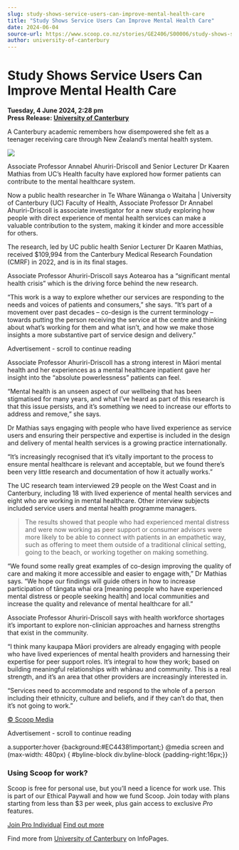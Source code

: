 ```yaml
---
slug: study-shows-service-users-can-improve-mental-health-care
title: "Study Shows Service Users Can Improve Mental Health Care"
date: 2024-06-04
source-url: https://www.scoop.co.nz/stories/GE2406/S00006/study-shows-service-users-can-improve-mental-health-care.htm
author: university-of-canterbury
---
```

Study Shows Service Users Can Improve Mental Health Care
========================================================

**Tuesday, 4 June 2024, 2:28 pm**  
**Press Release: [University of Canterbury](https://info.scoop.co.nz/University_of_Canterbury)**

A Canterbury academic remembers how disempowered she felt as a teenager receiving care through New Zealand’s mental health system.

![](https://img.scoop.co.nz/stories/images/2406/7kkzqqxdxhn_yo-7.jpg)

Associate Professor Annabel Ahuriri-Driscoll and Senior Lecturer Dr Kaaren Mathias from UC’s Health faculty have explored how former patients can contribute to the mental healthcare system.

Now a public health researcher in Te Whare Wānanga o Waitaha | University of Canterbury (UC) Faculty of Health, Associate Professor Dr Annabel Ahuriri-Driscoll is associate investigator for a new study exploring how people with direct experience of mental health services can make a valuable contribution to the system, making it kinder and more accessible for others.

The research, led by UC public health Senior Lecturer Dr Kaaren Mathias, received $109,994 from the Canterbury Medical Research Foundation (CMRF) in 2022, and is in its final stages.

Associate Professor Ahuriri-Driscoll says Aotearoa has a “significant mental health crisis” which is the driving force behind the new research.

“This work is a way to explore whether our services are responding to the needs and voices of patients and consumers,” she says. “It’s part of a movement over past decades – co-design is the current terminology – towards putting the person receiving the service at the centre and thinking about what’s working for them and what isn’t, and how we make those insights a more substantive part of service design and delivery.”

Advertisement - scroll to continue reading





Associate Professor Ahuriri-Driscoll has a strong interest in Māori mental health and her experiences as a mental healthcare inpatient gave her insight into the “absolute powerlessness” patients can feel.

“Mental health is an unseen aspect of our wellbeing that has been stigmatised for many years, and what I’ve heard as part of this research is that this issue persists, and it’s something we need to increase our efforts to address and remove,” she says.

Dr Mathias says engaging with people who have lived experience as service users and ensuring their perspective and expertise is included in the design and delivery of mental health services is a growing practice internationally.

“It’s increasingly recognised that it’s vitally important to the process to ensure mental healthcare is relevant and acceptable, but we found there’s been very little research and documentation of how it actually works.”

The UC research team interviewed 29 people on the West Coast and in Canterbury, including 18 with lived experience of mental health services and eight who are working in mental healthcare. Other interview subjects included service users and mental health programme managers.

> The results showed that people who had experienced mental distress and were now working as peer support or consumer advisors were more likely to be able to connect with patients in an empathetic way, such as offering to meet them outside of a traditional clinical setting, going to the beach, or working together on making something.

“We found some really great examples of co-design improving the quality of care and making it more accessible and easier to engage with,” Dr Mathias says. “We hope our findings will guide others in how to increase participation of tāngata whai ora \[meaning people who have experienced mental distress or people seeking health\] and local communities and increase the quality and relevance of mental healthcare for all.”

Associate Professor Ahuriri-Driscoll says with health workforce shortages it’s important to explore non-clinician approaches and harness strengths that exist in the community.

“I think many kaupapa Māori providers are already engaging with people who have lived experiences of mental health providers and harnessing their expertise for peer support roles. It’s integral to how they work; based on building meaningful relationships with whānau and community. This is a real strength, and it’s an area that other providers are increasingly interested in.

“Services need to accommodate and respond to the whole of a person including their ethnicity, culture and beliefs, and if they can’t do that, then it’s not going to work.”

[© Scoop Media](http://www.scoop.co.nz/about/terms.html)  

Advertisement - scroll to continue reading



a.supporter:hover {background:#EC4438!important;} @media screen and (max-width: 480px) { #byline-block div.byline-block {padding-right:16px;}}

### Using Scoop for work?

Scoop is free for personal use, but you’ll need a licence for work use. This is part of our Ethical Paywall and how we fund Scoop. Join today with plans starting from less than $3 per week, plus gain access to exclusive _Pro_ features.  
  
[Join Pro Individual](https://pro.scoop.co.nz/Individual/?from=ProIn24) [Find out more](https://pro.scoop.co.nz/using-scoop-for-work/?from=ProIn24)

Find more from [University of Canterbury](https://info.scoop.co.nz/University_of_Canterbury) on InfoPages.